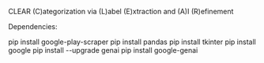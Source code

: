 CLEAR
(C)ategorization via (L)abel (E)xtraction and (A)I (R)efinement

Dependencies:

pip install google-play-scraper
pip install pandas
pip install tkinter
pip install google
pip install --upgrade genai
pip install google-genai
